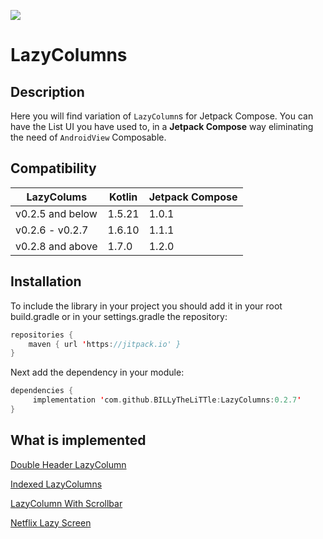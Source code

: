 [![](https://jitpack.io/v/BILLyTheLiTTle/LazyColumns.svg)](https://jitpack.io/#BILLyTheLiTTle/LazyColumns)

# LazyColumns

## Description
Here you will find variation of `LazyColumn`s for Jetpack Compose. You can have the List UI you have used to, in a **Jetpack Compose** way eliminating the need of `AndroidView` Composable.

## Compatibility
| LazyColums       | Kotlin | Jetpack Compose  |
|------------------| ------------- | ------------- |
| v0.2.5 and below | 1.5.21  | 1.0.1  |
| v0.2.6 - v0.2.7  | 1.6.10  | 1.1.1  |
| v0.2.8 and above | 1.7.0  | 1.2.0  |

## Installation
To include the library in your project you should add it in your root build.gradle or in your settings.gradle the repository:
```kotlin
repositories {
	maven { url 'https://jitpack.io' }
}
```
Next add the dependency in your module:
```kotlin
dependencies {
	 implementation 'com.github.BILLyTheLiTTle:LazyColumns:0.2.7'
}
```

## What is implemented

[Double Header LazyColumn](/Guidelines/Double_Header_LazyColumn.md)


[Indexed LazyColumns](/Guidelines/Indexed_LazyColumn.md)


[LazyColumn With Scrollbar](/Guidelines/LazyColum_with_scrollbar.md)

[Netflix Lazy Screen](/Guidelines/Netflix_Lazy_Screen.md)
